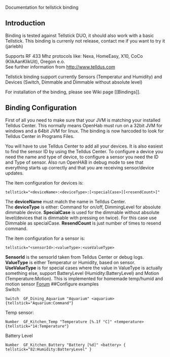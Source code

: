 Documentation for tellstick binding

## Introduction

Binding is tested against Tellstick DUO, it should also work with a basic Tellstick.
This binding is currenly not release, contact me if you want to try it (jarlebh)

Supports RF 433 Mhz protocols like: Nexa, HomeEasy, X10, CoCo (KlikAanKlikUit), Oregon e.o. <br>
See further information from http://www.telldus.com

Tellstick binding support currently Sensors (Temperatur and Humidity) and Devices (Switch, Dimmable and Dimmable without absolute level)

For installation of the binding, please see Wiki page [[Bindings]].

## Binding Configuration

First of all you need to make sure that your JVM is matching your installed Telldus Center. 
This normally means OpenHab must run on a 32bit JVM for windows and a 64bit JVM for linux.
The binding is now harcoded to look for Telldus Center in Programs Files.

You will have to use Telldus Center to add all your devices. It is also easiest to find the sensor ID by using the Telldus Center. To configure a device you need the name and type of device, to configure a sensor you need the ID and Type of sensor. Also run OpenHAB in debug mode to see that everything starts up correctly and that you are receiving sensor/device updates.

The item configuration for devices is:

    tellstick="<deviceName>:<deviceType>:[<specialCase>][<resendCount>]"

The **deviceName** must match the name in Telldus Center.  
The **deviceType** is either: Command for on/off, DimmingLevel for absolute dimmable device.
**SpecialCase** is used for the dimmable without absolute level(devices that is dimmable with pressing on twice). For this case use Dimmable as specialCase.
**ResendCount** is just number of times to resend command.

The item configuration for a sensor is:
  
    tellstick="<sensorId>:<valueType>:<useValueType>

**SensorId** is the sensorId taken from Telldus Center or debug logs.  
**ValueType** is either Temperatur or Humidity, based on sensor.  
**UseValueType** is for special cases where the value in ValueType is actually something else, support BatteryLevel (Humidity:BatteryLevel) and Motion (Temperature:Motion). This is implemented for homemade temp/humid and motion sensor [Forum](http://elektronikforumet.com/forum/viewtopic.php?f=3&t=63772&hilit=telldus)
##Configure examples   
Switch:
   
    Switch	GF_Dining_Aquarium "Aquarium" <aquarium> {tellstick="Aquarium:Command"}
Temp sensor:
      
    Number	GF_Kitchen_Temp	"Temperature [%.1f °C]"	<temperature> {tellstick="14:Temperature"}
Battery Level

    Number	GF_Kitchen_Battery "Battery [%d]" <battery> { tellstick="82:Humidity:BatteryLevel" }